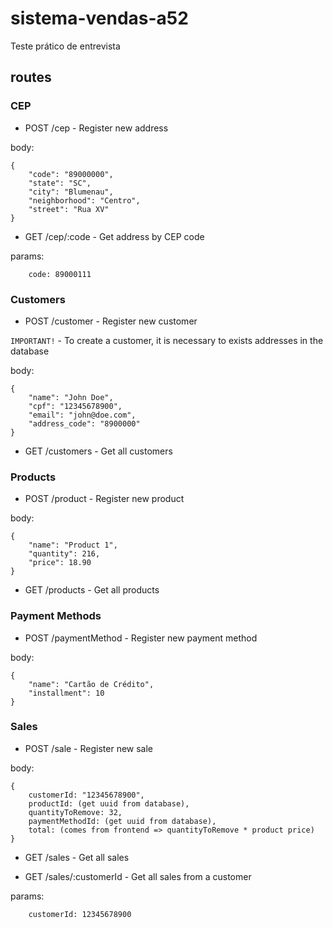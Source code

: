 # sistema-vendas-a52
Teste prático de entrevista

## routes

### CEP

* POST /cep - Register new address 

body:
```
{
    "code": "89000000",
    "state": "SC",
    "city": "Blumenau",
    "neighborhood": "Centro",
    "street": "Rua XV"
}
```

* GET /cep/:code - Get address by CEP code

params:
```
    code: 89000111
```

### Customers

* POST /customer - Register new customer

`IMPORTANT!` - To create a customer, it is necessary to exists addresses in the database

body:
```
{
    "name": "John Doe",
    "cpf": "12345678900",
    "email": "john@doe.com",
    "address_code": "8900000"
}
```

* GET /customers - Get all customers

### Products

* POST /product - Register new product

body:
```
{
    "name": "Product 1",
    "quantity": 216,
    "price": 18.90
}
```

* GET /products - Get all products

### Payment Methods

* POST /paymentMethod - Register new payment method

body:
```
{
    "name": "Cartão de Crédito",
    "installment": 10
}
```

### Sales

* POST /sale - Register new sale

body:
```
{
    customerId: "12345678900",
    productId: (get uuid from database),
    quantityToRemove: 32,
    paymentMethodId: (get uuid from database),
    total: (comes from frontend => quantityToRemove * product price)
}
```

* GET /sales - Get all sales

* GET /sales/:customerId - Get all sales from a customer

params:
```
    customerId: 12345678900
```